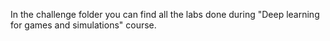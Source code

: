 In the challenge folder you can find all the labs done during "Deep learning for games and simulations" course. 
